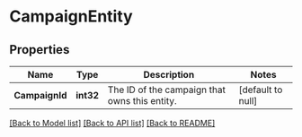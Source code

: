 # CampaignEntity

## Properties
Name | Type | Description | Notes
------------ | ------------- | ------------- | -------------
**CampaignId** | **int32** | The ID of the campaign that owns this entity. | [default to null]

[[Back to Model list]](../README.md#documentation-for-models) [[Back to API list]](../README.md#documentation-for-api-endpoints) [[Back to README]](../README.md)


